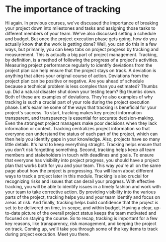 # The importance of tracking

Hi again. In previous courses, we've discussed the importance of breaking your project down into milestones and tasks and assigning those tasks to different members of your team. We've also discussed setting a schedule and budget. But once the project execution phase gets going, how do you actually know that the work is getting done? Well, you can do this in a few ways, but primarily, you can keep tabs on project progress by tracking and measurement. This is actually a big part of project management. Tracking, by definition, is a method of following the progress of a project's activities. Measuring project performance regularly to identify deviations from the project plan can help ensure that the project stays on track. A deviation is anything that alters your original course of action. Deviations from the project plan can be positive or negative. Are you ahead of schedule because a technical problem is less complex than you estimated? Thumbs up. Did a natural disaster shut down your testing team? Big thumbs down. Both of these are examples of deviations. They're also examples of why tracking is such a crucial part of your role during the project execution phase. Let's examine some of the ways that tracking is beneficial for your project's success. To start, tracking makes key project information transparent, and transparency is essential for accurate decision-making. Even the strongest project managers make poor decisions when they lack information or context. Tracking centralizes project information so that everyone can understand the status of each part of the project, which can then help you identify gaps in your knowledge. Also, projects have so many little details. It's hard to keep everything straight. Tracking helps ensure that you don't risk forgetting something. Second, tracking helps keep all team members and stakeholders in touch with deadlines and goals. To ensure that everyone has visibility into project progress, you should have a project plan that works both for you and your team. This way you're all on the same page about how the project is progressing. You will learn about different ways to track a project later in this module. Tracking is also crucial for recognizing risks and issues that can derail your progress. With effective tracking, you will be able to identify issues in a timely fashion and work with your team to take corrective action. By providing visibility into the various parts of the project, tracking helps you and your team identify and focus on areas at risk. And finally, tracking helps build confidence that the project is set to be delivered on time, in-scope, and within budget. Having a clear, up-to-date picture of the overall project status keeps the team motivated and focused on staying the course. So to recap, tracking is important for a few key reasons, like transparency, risk management, and keeping the project on track. Coming up, we'll take you through some of the key items to track during project execution. Meet you there.
​
